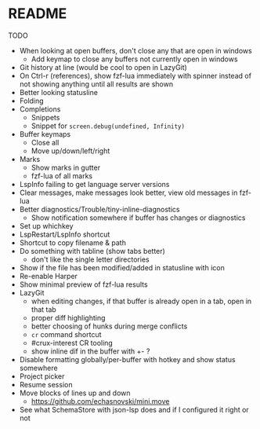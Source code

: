 # README

TODO

- When looking at open buffers, don't close any that are open in windows
  - Add keymap to close any buffers not currently open in windows
- Git history at line (would be cool to open in LazyGit)
- On Ctrl-r (references), show fzf-lua immediately with spinner instead of not showing anything until all results are shown
- Better looking statusline
- Folding
- Completions
  - Snippets
  - Snippet for `screen.debug(undefined, Infinity)`
- Buffer keymaps
  - Close all
  - Move up/down/left/right
- Marks
  - Show marks in gutter
  - fzf-lua of all marks
- LspInfo failing to get language server versions
- Clear messages, make messages look better, view old messages in fzf-lua
- Better diagnostics/Trouble/tiny-inline-diagnostics
  - Show notification somewhere if buffer has changes or diagnostics
- Set up whichkey
- LspRestart/LspInfo shortcut
- Shortcut to copy filename & path
- Do something with tabline (show tabs better)
  - don't like the single letter directories
- Show if the file has been modified/added in statusline with icon
- Re-enable Harper
- Show minimal preview of fzf-lua results
- LazyGit
  - when editing changes, if that buffer is already open in a tab, open in that tab
  - proper diff highlighting
  - better choosing of hunks during merge conflicts
  - `cr` command shortcut
  - #crux-interest CR tooling
  - show inline dif in the buffer with +- ?
- Disable formatting globally/per-buffer with hotkey and show status somewhere
- Project picker
- Resume session
- Move blocks of lines up and down
  - <https://github.com/echasnovski/mini.move>
- See what SchemaStore with json-lsp does and if I configured it right or not
